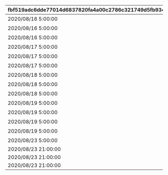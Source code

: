 |fbf519adc6dde77014d6837820fa4a00c2786c321749d5fb934a9c64d2f8b36e|a0b00f7a8a766849e60de08ef8f3f092dff4329a5ef427654d141e36ff1ea590|f3cc29fff225b3b56399ae7cb2e737748b2d60c9c99f7d289ab7244b72cad10d|7e4b58cc6abed167b9dc230c519d40a63a4e940ab7775d88448a296a4e66e803|079c1358ff97f4ba1ae113684db5a18bbc57556ba64714b0e9d3a01d821d4440|523514868e2a31a36ee1151b61c838d058ce99f30f3f57434ebe3b0dd4f85774|c8e6cff34f211f31d81294aa4f767571d3ab0bb63a0cc1a877696256b3a55397|3c473332a842292882e4e021c4c6de2935b5157a3a7f819b4f68a4720096ed7f|
| --- | --- | --- | --- | --- | --- | --- | --- |
|2020/08/16 5:00:00|1|どうしてこんな\nことに……？|0|0|2030/01/01 1:00:00|5023000|1|
|2020/08/16 5:00:00|2|ごきげんようが\n言えなくて|0|0|2030/01/01 1:00:00|5023001|2|
|2020/08/16 5:00:00|3|やっちゃった！|0|0|2030/01/01 1:00:00|5023002|3|
|2020/08/17 5:00:00|4|ユニさんは\nこんな人|0|0|2030/01/01 1:00:00|5023002|4|
|2020/08/17 5:00:00|5|クロエさんは\nこんな人|0|0|2030/01/01 1:00:00|5023002|5|
|2020/08/17 5:00:00|6|チエルさんは\nこんな人|0|0|2030/01/01 1:00:00|5023002|6|
|2020/08/18 5:00:00|7|知的な\nユニさん|0|0|2030/01/01 1:00:00|5023003|7|
|2020/08/18 5:00:00|8|優しい\nクロエさん|0|0|2030/01/01 1:00:00|5023003|8|
|2020/08/18 5:00:00|9|憧れの\nチエルさん|0|0|2030/01/01 1:00:00|5023003|9|
|2020/08/19 5:00:00|10|特別講座の\n練習|0|0|2030/01/01 1:00:00|5023003|10|
|2020/08/19 5:00:00|11|いよいよ\n特別講座|0|0|2030/01/01 1:00:00|5023004|11|
|2020/08/19 5:00:00|12|さすがBB団の\n団長さん！|0|0|2030/01/01 1:00:00|5023005|12|
|2020/08/19 5:00:00|13|マンドラゴラで\nパニック|0|0|2030/01/01 1:00:00|5023006|13|
|2020/08/23 5:00:00|14|最終日|0|0|2030/01/01 1:00:00|5023007|14|
|2020/08/23 21:00:00|15||1|0|2030/01/01 1:00:00|5023000|0|
|2020/08/23 21:00:00|16||1|0|2030/01/01 1:00:00|5023000|0|
|2020/08/23 21:00:00|17||1|0|2030/01/01 1:00:00|5023000|0|
